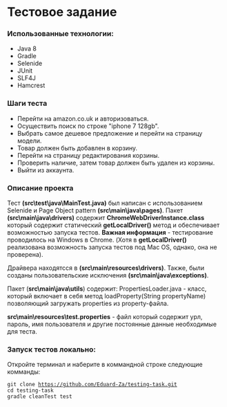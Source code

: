 # Тестовое задание

<h3>Использованные технологии:</h3>
<ul>
<li>Java 8</li>
<li>Gradle</li>
<li>Selenide</li>
<li>JUnit</li>
<li>SLF4J</li>
<li>Hamcrest</li>
</ul>

<h3>Шаги теста</h3>
<ul>
<li>Перейти на amazon.co.uk и авторизоваться.</li>
<li>Осуществить поиск по строке "iphone 7 128gb".</li>
<li>Выбрать самое дешевое предложение и перейти на страницу модели.</li>
<li>Товар должен быть добавлен в корзину.</li>
<li>Перейти на страницу редактирования корзины.</li>
<li>Проверить наличие, затем товар должен быть удален из корзины.</li>
<li>Выйти из аккаунта.</li>
</ul>
<h3>Описание проекта</h3>

Тест <b>(src\test\java\MainTest.java)</b> был написан с использованием Selenide и Page Object pattern <b>(src\main\java\pages)</b>.
Пакет <b>(src\main\java\drivers)</b> содержит <b>ChromeWebDriverInstance.class</b> который содержит статический <b>getLocalDriver()</b> метод и обеспечивает возможностью запуска тестов.
<b>Важная информация</b> - тестирование проводилось на Windows в Chrome. (Хотя в <b>getLocalDriver()</b> реализована возможность запуска тестов под Mac OS, однако, она не проверена).</br>

Драйвера находятсся в <b>(src\main\resources\drivers)</b>.
Также, были созданы пользовательские исключения <b>(src\main\java\exceptions)</b>.

Пакет (<b>src\main\java\utils</b>) содержит: PropertiesLoader.java - класс, который включает в себя метод loadProperty(String propertyName) позволяющий загружать properties из property-файла.

<b>src\main\resources\test.properties</b> - файл который содержит урл, пароль, имя пользователя и другие постоянные данные необходимые для теста.

<h3>Запуск тестов локально:</h3>

Откройте терминал и наберите в коммандной строке следующие комманды:

<code>git clone https://github.com/Eduard-Za/testing-task.git</code></br>
<code>cd testing-task</code></br>
<code>gradle cleanTest test</code>
